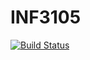 INF3105
=======
[![Build Status](https://travis-ci.org/laurentmor/INF3105.png?branch=master)](https://travis-ci.org/laurentmor/INF3105)
